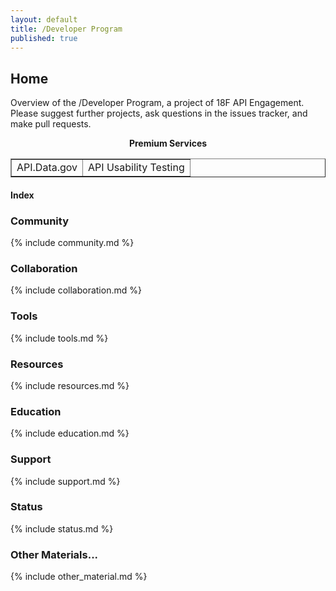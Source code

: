 ```yaml
---
layout: default
title: /Developer Program
published: true
---
```


## Home

Overview of the /Developer Program, a project of 18F API Engagement. Please suggest further projects, ask questions in the issues tracker, and make pull requests.
  
<div style="text-align: center;"><strong>Premium Services</strong></div>

<div style="text-align: center;">
<table style="width: 100%;" border="1" cellpadding="2"
cellspacing="2">
    <tr>
        <td style="text-align: center;">API.Data.gov</td>
        <td style="text-align: center;">API Usability Testing</td>
    </tr>
</table>
</div>
  

#### Index

### Community 

{% include community.md %}

### Collaboration

{% include collaboration.md %}

### Tools 

{% include tools.md %}

### Resources 

{% include resources.md %}

### Education 

{% include education.md %}

### Support

{% include support.md %}

### Status  

{% include status.md %}

### Other Materials...

{% include other_material.md %}
